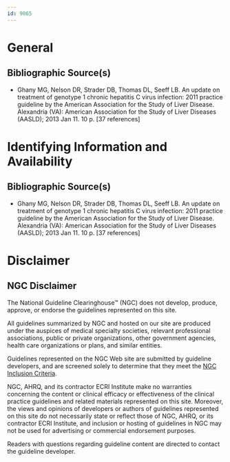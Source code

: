 ```yaml
---
id: 9065
---
```


# General

## Bibliographic Source(s)

- Ghany MG, Nelson DR, Strader DB, Thomas DL, Seeff LB. An update on treatment of genotype 1 chronic hepatitis C virus infection: 2011 practice guideline by the American Association for the Study of Liver Disease. Alexandria (VA): American Association for the Study of Liver Diseases (AASLD); 2013 Jan 11. 10 p. [37 references]

# Identifying Information and Availability

## Bibliographic Source(s)

- Ghany MG, Nelson DR, Strader DB, Thomas DL, Seeff LB. An update on treatment of genotype 1 chronic hepatitis C virus infection: 2011 practice guideline by the American Association for the Study of Liver Disease. Alexandria (VA): American Association for the Study of Liver Diseases (AASLD); 2013 Jan 11. 10 p. [37 references]

# Disclaimer

## NGC Disclaimer

The National Guideline Clearinghouse™ (NGC) does not develop, produce, approve, or endorse the guidelines represented on this site.

All guidelines summarized by NGC and hosted on our site are produced under the auspices of medical specialty societies, relevant professional associations, public or private organizations, other government agencies, health care organizations or plans, and similar entities.

Guidelines represented on the NGC Web site are submitted by guideline developers, and are screened solely to determine that they meet the [NGC Inclusion Criteria](/help-and-about/summaries/inclusion-criteria).

NGC, AHRQ, and its contractor ECRI Institute make no warranties concerning the content or clinical efficacy or effectiveness of the clinical practice guidelines and related materials represented on this site. Moreover, the views and opinions of developers or authors of guidelines represented on this site do not necessarily state or reflect those of NGC, AHRQ, or its contractor ECRI Institute, and inclusion or hosting of guidelines in NGC may not be used for advertising or commercial endorsement purposes.

Readers with questions regarding guideline content are directed to contact the guideline developer.

